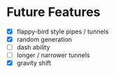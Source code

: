 # Future Features
* [x] flappy-bird style pipes / tunnels
* [x] random generation
* [ ] dash ability
* [ ] longer / narrower tunnels
* [x] gravity shift
